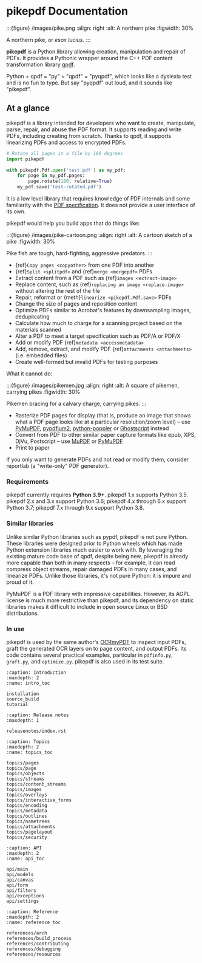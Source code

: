 # pikepdf Documentation

:::{figure} /images/pike.png
:align: right
:alt: A northern pike
:figwidth: 30%

A northern pike, or *esox lucius*.
:::

**pikepdf** is a Python library allowing creation, manipulation and repair of
PDFs. It provides a Pythonic wrapper around the C++ PDF content transformation
library [qpdf](https://qpdf.org).

Python + qpdf = "py" + "qpdf" = "pyqpdf", which looks like a dyslexia test and
is no fun to type. But say "pyqpdf" out loud, and it sounds like "pikepdf".

## At a glance

pikepdf is a library intended for developers who want to create, manipulate, parse,
repair, and abuse the PDF format. It supports reading and write PDFs, including
creating from scratch. Thanks to qpdf, it supports linearizing PDFs and access
to encrypted PDFs.

```python
# Rotate all pages in a file by 180 degrees
import pikepdf

with pikepdf.Pdf.open('test.pdf') as my_pdf:
    for page in my_pdf.pages:
        page.rotate(180, relative=True)
    my_pdf.save('test-rotated.pdf')
```

It is a low level library that requires knowledge of PDF internals and some
familiarity with the [PDF specification](https://opensource.adobe.com/dc-acrobat-sdk-docs/standards/pdfstandards/pdf/PDF32000_2008.pdf).
It does not provide a user interface of its own.

pikepdf would help you build apps that do things like:

:::{figure} /images/pike-cartoon.png
:align: right
:alt: A cartoon sketch of a pike
:figwidth: 30%

Pike fish are tough, hard-fighting, aggressive predators.
:::

- {ref}`Copy pages <copyother>` from one PDF into another
- {ref}`Split <splitpdf>` and {ref}`merge <mergepdf>` PDFs
- Extract content from a PDF such as {ref}`images <extract-image>`
- Replace content, such as {ref}`replacing an image <replace-image>` without
  altering the rest of the file
- Repair, reformat or {meth}`linearize <pikepdf.Pdf.save>` PDFs
- Change the size of pages and reposition content
- Optimize PDFs similar to Acrobat's features by downsampling images,
  deduplicating
- Calculate how much to charge for a scanning project based on the materials
  scanned
- Alter a PDF to meet a target specification such as PDF/A or PDF/X
- Add or modify PDF {ref}`metadata <accessmetadata>`
- Add, remove, extract, and modify PDF {ref}`attachments <attachments>`
  (i.e. embedded files)
- Create well-formed but invalid PDFs for testing purposes

What it cannot do:

:::{figure} /images/pikemen.jpg
:align: right
:alt: A square of pikemen, carrying pikes
:figwidth: 30%

Pikemen bracing for a calvary charge, carrying pikes.
:::

- Rasterize PDF pages for display (that is, produce an image that shows what
  a PDF page looks like at a particular resolution/zoom level) – use
  [PyMuPDF], [pypdfium2], [python-poppler] or [Ghostscript] instead
- Convert from PDF to other similar paper capture formats like epub, XPS, DjVu,
  Postscript – use [MuPDF] or [PyMuPDF]
- Print to paper

If you only want to generate PDFs and not read or modify them, consider
reportlab (a "write-only" PDF generator).

### Requirements

pikepdf currently requires **Python 3.9+**. pikepdf 1.x supports Python 3.5.
pikepdf 2.x and 3.x support Python 3.6; pikepdf 4.x through 6.x support Python
3.7; pikepdf 7.x through 9.x support Python 3.8.

### Similar libraries

Unlike similar Python libraries such as pypdf, pikepdf is not pure
Python. These libraries were designed prior to Python wheels which has made Python
extension libraries much easier to work with. By leveraging the existing mature
code base of qpdf, despite being new, pikepdf is already more capable than both
in many respects – for example, it can read compress object streams, repair
damaged PDFs in many cases, and linearize PDFs. Unlike those libraries, it's not
pure Python: it is impure and proud of it.

PyMuPDF is a PDF library with impressive capabilities. However, its AGPL license
is much more restrictive than pikepdf, and its dependency on static libraries
makes it difficult to include in open source Linux or BSD distributions.

### In use

pikepdf is used by the same author's [OCRmyPDF](https://github.com/jbarlow83/OCRmyPDF) to inspect input PDFs, graft the
generated OCR layers on to page content, and output PDFs. Its code contains several
practical examples, particular in `pdfinfo.py`, `graft.py`, and
`optimize.py`. pikepdf is also used in its test suite.

```{toctree}
:caption: Introduction
:maxdepth: 2
:name: intro_toc

installation
source_build
tutorial
```

```{toctree}
:caption: Release notes
:maxdepth: 1

releasenotes/index.rst
```

```{toctree}
:caption: Topics
:maxdepth: 2
:name: topics_toc

topics/pages
topics/page
topics/objects
topics/streams
topics/content_streams
topics/images
topics/overlays
topics/interactive_forms
topics/encoding
topics/metadata
topics/outlines
topics/nametrees
topics/attachments
topics/pagelayout
topics/security
```

```{toctree}
:caption: API
:maxdepth: 2
:name: api_toc

api/main
api/models
api/canvas
api/form
api/filters
api/exceptions
api/settings
```

```{toctree}
:caption: Reference
:maxdepth: 2
:name: reference_toc

references/arch
references/build_process
references/contributing
references/debugging
references/resources
```

[ghostscript]: https://github.com/ArtifexSoftware/ghostpdl
[mupdf]: https://github.com/ArtifexSoftware/mupdf
[pymupdf]: https://github.com/pymupdf/PyMuPDF
[pypdfium2]: https://github.com/pypdfium2-team/pypdfium2
[python-poppler]: https://github.com/cbrunet/python-poppler
